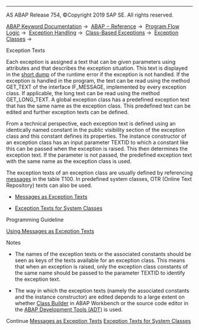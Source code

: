   

* * *

AS ABAP Release 754, ©Copyright 2019 SAP SE. All rights reserved.

[ABAP Keyword Documentation](javascript:call_link\('abenabap.htm'\)) →  [ABAP − Reference](javascript:call_link\('abenabap_reference.htm'\)) →  [Program Flow Logic](javascript:call_link\('abenabap_flow_logic.htm'\)) →  [Exception Handling](javascript:call_link\('abenabap_exceptions.htm'\)) →  [Class-Based Exceptions](javascript:call_link\('abenexceptions.htm'\)) →  [Exception Classes](javascript:call_link\('abenexceptions_classes.htm'\)) → 

Exception Texts

Each exception is assigned a text that can be given parameters using attributes and that describes the exception situation. This text is displayed in the [short dump](javascript:call_link\('abenshort_dump_glosry.htm'\) "Glossary Entry") of the runtime error if the exception is not handled. If the exception is handled in the program, the text can be read using the method GET\_TEXT of the interface IF\_MESSAGE, implemented by every exception class. If applicable, the long text can be read using the method GET\_LONG\_TEXT. A global exception class has a predefined exception text that has the same name as the exception class. This predefined text can be edited and further exception texts can be defined.

From a technical perspective, each exception text is defined using an identically named constant in the public visibility section of the exception class and this constant defines its properties. The instance constructor of an exception class has an input parameter TEXTID to which a constant like this can be passed when the exception is raised. This then determines the exception text. If the parameter is not passed, the predefined exception text with the same name as the exception class is used.

The exception texts of an exception class are usually defined by referencing [messages](javascript:call_link\('abenmessage_glosry.htm'\) "Glossary Entry") in the table T100. In predefined system classes, OTR (Online Text Repository) texts can also be used.

-   [Messages as Exception Texts](javascript:call_link\('abenexception_texts_t100.htm'\))

-   [Exception Texts for System Classes](javascript:call_link\('abenexception_texts_internal.htm'\))

Programming Guideline

[Using Messages as Exception Texts](javascript:call_link\('abenexception_texts_guidl.htm'\) "Guideline")

Notes

-   The names of the exception texts or the associated constants should be seen as keys of the texts available for an exception class. This means that when an exception is raised, only the exception class constants of the same name should be passed to the parameter TEXTID to identify the exception text.

-   The way in which the exception texts (namely the associated constants and the instance constructor) are edited depends to a large extent on whether [Class Builder](javascript:call_link\('abenclass_builder_glosry.htm'\) "Glossary Entry") in ABAP Workbench or the source code editor in the [ABAP Development Tools (ADT)](javascript:call_link\('abenadt_glosry.htm'\) "Glossary Entry") is used.

Continue
[Messages as Exception Texts](javascript:call_link\('abenexception_texts_t100.htm'\))
[Exception Texts for System Classes](javascript:call_link\('abenexception_texts_internal.htm'\))